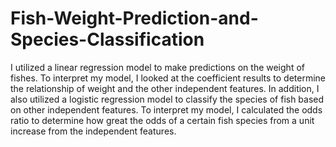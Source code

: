 # Fish-Weight-Prediction-and-Species-Classification
I utilized a linear regression model to make predictions on the weight of fishes. To interpret my model, I looked at the coefficient results to determine the relationship of weight and the other independent features. In addition, I also utilized a logistic regression model to classify the species of fish based on other independent features. To interpret my model, I calculated the odds ratio to determine how great the odds of a certain fish species from a unit increase from the independent features.
